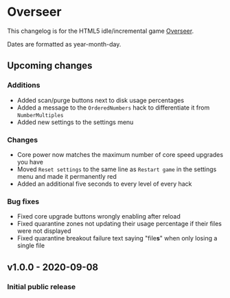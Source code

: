 # Overseer
This changelog is for the HTML5 idle/incremental game [Overseer](https://mrsperry.github.io/overseer).

Dates are formatted as year-month-day.

## Upcoming changes
### Additions
- Added scan/purge buttons next to disk usage percentages
- Added a message to the `OrderedNumbers` hack to differentiate it from `NumberMultiples`
- Added new settings to the settings menu

### Changes
- Core power now matches the maximum number of core speed upgrades you have
- Moved `Reset settings` to the same line as `Restart game` in the settings menu and made it permanently red
- Added an additional five seconds to every level of every hack

### Bug fixes
- Fixed core upgrade buttons wrongly enabling after reload
- Fixed quarantine zones not updating their usage percentage if their files were not displayed
- Fixed quarantine breakout failure text saying "file**s**" when only losing a single file

## v1.0.0 - 2020-09-08
### Initial public release